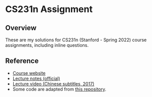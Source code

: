 # CS231n Assignment

## Overview

These are my solutions for CS231n (Stanford - Spring 2022) course assignments, including inline questions.

## Reference

* [Course website](http://cs231n.stanford.edu/)
* [Lecture notes (official)](https://cs231n.github.io/)
* [Lecture video (Chinese subtitles, 2017)](https://www.bilibili.com/video/BV1nJ411z7fe?p=1&vd_source=dd883cce367009200a0a78c39490e160)
* Some code are adapted from [this repository](https://github.com/mantasu/cs231n).